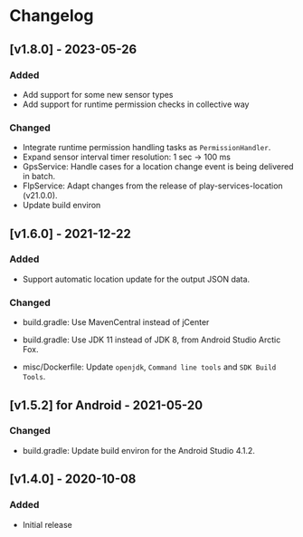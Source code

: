 # Changelog

<!---
https://keepachangelog.com/
### Added
### Changed
### Deprecated
### Removed
### Fixed
### Security
--->

## [v1.8.0] - 2023-05-26

### Added

- Add support for some new sensor types
- Add support for runtime permission checks in collective way

### Changed

- Integrate runtime permission handling tasks as `PermissionHandler`.
- Expand sensor interval timer resolution: 1 sec -> 100 ms
- GpsService: Handle cases for a location change event is being delivered in batch.
- FlpService: Adapt changes from the release of play-services-location (v21.0.0).
- Update build environ


## [v1.6.0] - 2021-12-22

### Added

- Support automatic location update for the output JSON data.

### Changed

- build.gradle: Use MavenCentral instead of jCenter
- build.gradle: Use JDK 11 instead of JDK 8, from Android Studio Arctic Fox.

- misc/Dockerfile: Update `openjdk`, `Command line tools` and `SDK Build Tools`.


## [v1.5.2] for Android - 2021-05-20

### Changed

- build.gradle: Update build environ for the Android Studio 4.1.2.


## [v1.4.0] - 2020-10-08

### Added

- Initial release


